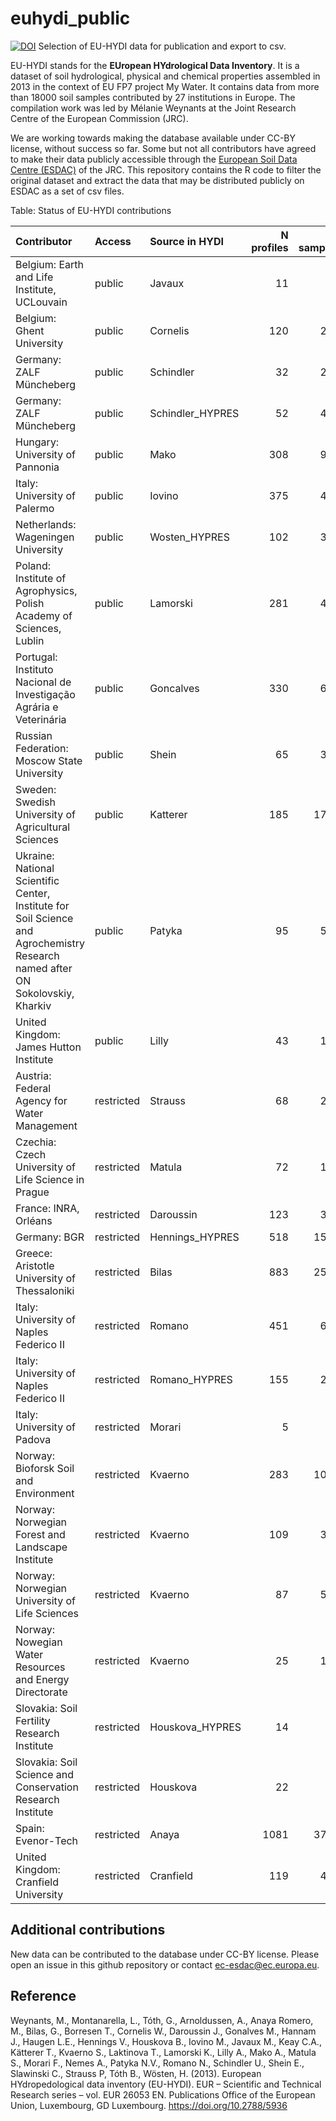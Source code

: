 # euhydi_public
[![DOI](https://zenodo.org/badge/DOI/10.5281/zenodo.10987813.svg)](https://doi.org/10.5281/zenodo.10987813)
Selection of EU-HYDI data for publication and export to csv.

EU-HYDI stands for the **EUropean HYdrological Data Inventory**. It is a dataset of soil hydrological, physical and chemical properties assembled in 2013 in the context of EU FP7 project My Water. It contains data from more than 18000 soil samples contributed by 27 institutions in Europe. The compilation work was led by Mélanie Weynants at the Joint Research Centre of the European Commission (JRC).

We are working towards making the database available under CC-BY license, without success so far. 
Some but not all contributors have agreed to make their data publicly accessible through the [European Soil Data Centre (ESDAC)](https://esdac.jrc.ec.europa.eu) of the JRC. This repository contains the R code to filter the original dataset and extract the data that may be distributed publicly on ESDAC as a set of csv files.

Table: Status of EU-HYDI contributions

|Contributor                                                                                                                    |Access     |Source in HYDI   | N profiles| N samples|
|:------------------------------------------------------------------------------------------------------------------------------|:----------|:----------------|----------:|---------:|
|Belgium: Earth and Life Institute, UCLouvain                                                                                   |public     |Javaux           |         11|        44|
|Belgium: Ghent University                                                                                                      |public     |Cornelis         |        120|       241|
|Germany: ZALF Müncheberg                                                                                                       |public     |Schindler        |         32|       298|
|Germany: ZALF Müncheberg                                                                                                       |public     |Schindler_HYPRES |         52|       471|
|Hungary: University of Pannonia                                                                                                |public     |Mako             |        308|       900|
|Italy: University of Palermo                                                                                                   |public     |Iovino           |        375|       417|
|Netherlands: Wageningen University                                                                                             |public     |Wosten_HYPRES    |        102|       358|
|Poland: Institute of Agrophysics, Polish Academy of Sciences, Lublin                                                           |public     |Lamorski         |        281|       447|
|Portugal: Instituto Nacional de Investigação Agrária e Veterinária                                                             |public     |Goncalves        |        330|       697|
|Russian Federation: Moscow State University                                                                                    |public     |Shein            |         65|       304|
|Sweden: Swedish University of Agricultural Sciences                                                                            |public     |Katterer         |        185|      1744|
|Ukraine: National Scientific Center, Institute for Soil Science and Agrochemistry Research named after ON Sokolovskiy, Kharkiv |public     |Patyka           |         95|       529|
|United Kingdom: James Hutton Institute                                                                                         |public     |Lilly            |         43|       133|
|Austria: Federal Agency for Water Management                                                                                   |restricted |Strauss          |         68|       204|
|Czechia: Czech University of Life Science in Prague                                                                            |restricted |Matula           |         72|       174|
|France: INRA, Orléans                                                                                                          |restricted |Daroussin        |        123|       352|
|Germany: BGR                                                                                                                   |restricted |Hennings_HYPRES  |        518|      1527|
|Greece: Aristotle University of Thessaloniki                                                                                   |restricted |Bilas            |        883|      2588|
|Italy: University of Naples Federico II                                                                                        |restricted |Romano           |        451|       623|
|Italy: University of Naples Federico II                                                                                        |restricted |Romano_HYPRES    |        155|       216|
|Italy: University of Padova                                                                                                    |restricted |Morari           |          5|        14|
|Norway: Bioforsk Soil and Environment                                                                                          |restricted |Kvaerno          |        283|      1091|
|Norway: Norwegian Forest and Landscape Institute                                                                               |restricted |Kvaerno          |        109|       325|
|Norway: Norwegian University of Life Sciences                                                                                  |restricted |Kvaerno          |         87|       502|
|Norway: Nowegian Water Resources and Energy Directorate                                                                        |restricted |Kvaerno          |         25|       115|
|Slovakia: Soil Fertility Research Institute                                                                                    |restricted |Houskova_HYPRES  |         14|        58|
|Slovakia: Soil Science and Conservation Research Institute                                                                     |restricted |Houskova         |         22|        97|
|Spain: Evenor-Tech                                                                                                             |restricted |Anaya            |       1081|      3787|
|United Kingdom: Cranfield University                                                                                           |restricted |Cranfield        |        119|       426|

## Additional contributions

New data can be contributed to the database under CC-BY license. Please open an issue in this github repository or contact [ec-esdac@ec.europa.eu](mailto:ec-esdac@ec.europa.eu,panos.panagos@ec.europa.eu?subject=Dataset%20Help%20Desk%20-%20European%20Hydropedological%20Data%20Inventory%20(EU-HYDI)%20database).

## Reference
Weynants, M., Montanarella, L., Tóth, G., Arnoldussen, A., Anaya Romero, M., Bilas, G., Borresen T., Cornelis W., Daroussin J., Gonalves M., Hannam J., Haugen L.E., Hennings V., Houskova B., Iovino M., Javaux M., Keay C.A., Kätterer T., Kvaerno S., Laktinova T., Lamorski K., Lilly A., Mako A., Matula S., Morari F., Nemes A., Patyka N.V., Romano N., Schindler U., Shein E., Slawinski C., Strauss P, Tóth B., Wösten, H. (2013). European HYdropedological data inventory (EU-HYDI). EUR – Scientific and Technical Research series – vol. EUR 26053 EN. Publications Office of the European Union, Luxembourg, GD Luxembourg. https://doi.org/10.2788/5936
    
